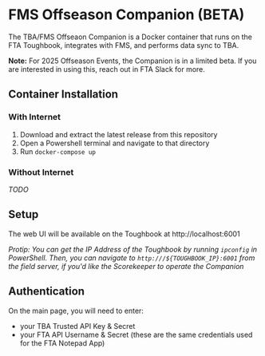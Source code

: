 # FMS Offseason Companion (BETA)

The TBA/FMS Offseaon Companion is a Docker container that runs on the FTA Toughbook, integrates with FMS, and performs data sync to TBA.

**Note:** For 2025 Offseason Events, the Companion is in a limited beta. If you are interested in using this, reach out in FTA Slack for more.

## Container Installation


### With Internet

 1. Download and extract the latest release from this repository
 2. Open a Powershell terminal and navigate to that directory
 3. Run `docker-compose up`  

### Without Internet

_TODO_

## Setup

The web UI will be available on the Toughbook at http://localhost:6001

*Protip: You can get the IP Address of the Toughbook by running `ipconfig` in PowerShell. Then, you can navigate to `http:///${TOUGHBOOK_IP}:6001` from the field server, if you'd like the Scorekeeper to operate the Companion*

## Authentication

On the main page, you will need to enter:
 - your TBA Trusted API Key & Secret
 - your FTA API Username & Secret (these are the same credentials used for the FTA Notepad App)
